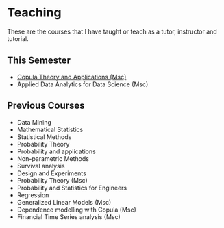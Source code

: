 ---
---

# Teaching

These are the courses that I have taught or teach as a tutor, instructor and tutorial.

## This Semester

* [Copula Theory and Applications (Msc)](https://hamb8066.github.io/IntroCopula)  
* Applied Data Analytics for Data Science (Msc)

## Previous Courses

* Data Mining
* Mathematical Statistics  
* Statistical Methods  
* Probability Theory  
* Probability and applications  
* Non-parametric Methods  
* Survival analysis  
* Design and Experiments  
* Probability Theory (Msc)  
* Probability and Statistics for Engineers  
* Regression  
* Generalized Linear Models (Msc)  
* Dependence modelling with Copula (Msc)  
* Financial Time Series analysis (Msc)

